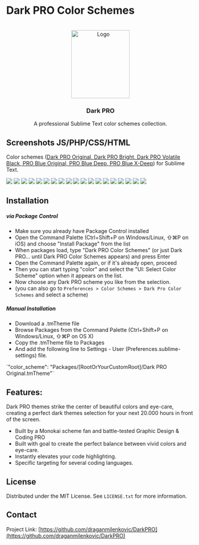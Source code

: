 # Dark PRO Color Schemes
<!-- Improved compatibility of back to top link: See: https://github.com/othneildrew/Best-README-Template/pull/73 -->
<a name="readme-top"></a>

<!-- PROJECT LOGO -->
<br />
<div align="center">
  <a href="https://github.com/draganmilenkovic/DarkPRO">
    <img src="images/Dark-PRO-Logo.png" alt="Logo" width="156" height="182">
  </a>

  <h3 align="center">Dark PRO</h3>

  <p align="center">
    A professional Sublime Text color schemes collection.
  </p>
</div>


<!-- ABOUT THE PROJECT -->
## Screenshots JS/PHP/CSS/HTML
Color schemes (<a href="https://github.com/draganmilenkovic/DarkPRO">Dark PRO Original, Dark PRO Bright, Dark PRO Volatile Black, PRO Blue Original, PRO Blue Deep, PRO Blue X-Deep</a>) for Sublime Text.

<img src="https://github.com/draganmilenkovic/DarkPRO/blob/main/images/demo-js-dark-pro.png" />
<img src="https://github.com/draganmilenkovic/DarkPRO/blob/main/images/demo-all-css.png" />
<img src="https://github.com/draganmilenkovic/DarkPRO/blob/main/images/demo-js-dark-pro-volatile-black.png" />
<img src="https://github.com/draganmilenkovic/DarkPRO/blob/main/images/demo-js-dark-pro-bright.png" />
<img src="https://github.com/draganmilenkovic/DarkPRO/blob/main/images/demo-js-blue.png" />
<img src="https://github.com/draganmilenkovic/DarkPRO/blob/main/images/demo-js-blue-deep.png" />
<img src="https://github.com/draganmilenkovic/DarkPRO/blob/main/images/demo-js-blue-xdeep.png" />
<img src="https://github.com/draganmilenkovic/DarkPRO/blob/main/images/demo-php-dark-pro-volatile-black.png" />
<img src="https://github.com/draganmilenkovic/DarkPRO/blob/main/images/demo-php-dark-pro.png" />
<img src="https://github.com/draganmilenkovic/DarkPRO/blob/main/images/demo-php-dark-pro-bright.png" />
<img src="https://github.com/draganmilenkovic/DarkPRO/blob/main/images/demo-php-blue.png" />
<img src="https://github.com/draganmilenkovic/DarkPRO/blob/main/images/demo-php-blue-deep.png" />
<img src="https://github.com/draganmilenkovic/DarkPRO/blob/main/images/demo-php-blue-xdeep.png" />
<img src="https://github.com/draganmilenkovic/DarkPRO/blob/main/images/demo-html-dark-pro-volatile-black.png" />
<img src="https://github.com/draganmilenkovic/DarkPRO/blob/main/images/demo-html-dark-pro.png" />
<img src="https://github.com/draganmilenkovic/DarkPRO/blob/main/images/demo-html-dark-pro-bright.png" />
<img src="https://github.com/draganmilenkovic/DarkPRO/blob/main/images/demo-html-blue.png" />
<img src="https://github.com/draganmilenkovic/DarkPRO/blob/main/images/demo-html-blue-deep.png" />
<img src="https://github.com/draganmilenkovic/DarkPRO/blob/main/images/demo-html-blue-xdeep.png" />

<!-- INSTALLATION -->
## Installation

##### via Package Control
* Make sure you already have Package Control installed
* Open the Command Palette (Ctrl+Shift+P on Windows/Linux, ⇧⌘P on iOS) and choose "Install Package" from the list
* When packages load, type "Dark PRO Color Schemes" (or just Dark PRO... until Dark PRO Color Schemes appears) and press Enter
* Open the Command Palette again, or if it's already open, proceed
* Then you can start typing "color" and select the "UI: Select Color Scheme" option when it appears on the list.
* Now choose any Dark PRO scheme you like from the selection.
* (you can also go to `Preferences > Color Schemes > Dark Pro Color Schemes` and select a scheme)

##### Manual Installation
* Download a .tmTheme file
* Browse Packages from the Command Palette (Ctrl+Shift+P on Windows/Linux, ⇧⌘P on OS X)
* Copy the .tmTheme file to Packages
* And add the following line to Settings - User (Preferences.sublime-settings) file.
<p>`"color_scheme": "Packages/[RootOrYourCustomRoot]/Dark PRO Original.tmTheme"`</p>



<!-- FEATURES -->
## Features:

Dark PRO themes strike the center of beautiful colors and eye-care, creating a perfect dark themes selection for your next 20.000 hours in front of the screen.
* Built by a Monokai scheme fan and battle-tested Graphic Design & Coding PRO
* Built with goal to create the perfect balance between vivid colors and eye-care.
* Instantly elevates your code highlighting.
* Specific targeting for several coding languages.

<!-- LICENSE -->
## License

Distributed under the MIT License. See `LICENSE.txt` for more information.

<!-- PROJECT LINK -->
## Contact

Project Link: [https://github.com/draganmilenkovic/DarkPRO](https://github.com/draganmilenkovic/DarkPRO)